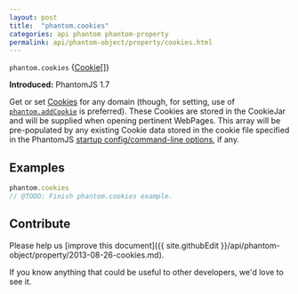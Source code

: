 ```yaml
---
layout: post
title:  "phantom.cookies"
categories: api phantom phantom-property
permalink: api/phantom-object/property/cookies.html
---
```


`phantom.cookies` {[Cookie](#cookie)[]}

**Introduced:** PhantomJS 1.7

Get or set [Cookies](#cookie) for any domain (though, for setting, use of [`phantom.addCookie`](#phantom-addCookie) is preferred). These Cookies are stored in the CookieJar and will be supplied when opening pertinent WebPages. This array will be pre-populated by any existing Cookie data stored in the cookie file specified in the PhantomJS [startup config/command-line options](API-Reference#command-line-options), if any.

## Examples

```javascript
phantom.cookies
// @TODO: Finish phantom.cookies example.
```

## Contribute

Please help us [improve this document]({{ site.githubEdit }}/api/phantom-object/property/2013-08-26-cookies.md).

If you know anything that could be useful to other developers, we'd love to see it.


